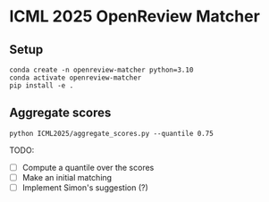 # ICML 2025 OpenReview Matcher

## Setup

```
conda create -n openreview-matcher python=3.10
conda activate openreview-matcher
pip install -e .
```

## Aggregate scores

```
python ICML2025/aggregate_scores.py --quantile 0.75
```



TODO:
* [ ] Compute a quantile over the scores
* [ ] Make an initial matching
* [ ] Implement Simon's suggestion (?)